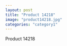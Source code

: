 ```yaml
---
layout: post
title: "Product 14218"
image: "product14218.jpg"
categories: "category1"
---
```

Product 14218
